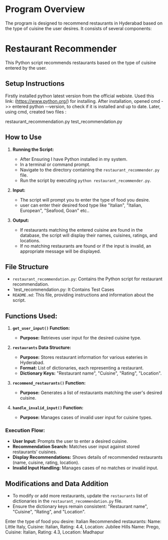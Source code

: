 
# Program Overview
The program is designed to recommend restaurants in Hyderabad based on the type of cuisine the user desires. It consists of several components:

# Restaurant Recommender

This Python script recommends restaurants based on the type of cuisine entered by the user.

## Setup Instructions

Firstly installed python latest version from the official webiste. Used this link: (https://www.python.org/) for installing.
After installation, opened cmd ->> entered python --version, to check if it is installed and up to date. Later, using cmd, created two files :

restaurant_recommendation.py
test_recommendation.py

## How to Use

1. **Running the Script:**
    - After Ensuring I have Python installed in my system.
    - In a terminal or command prompt.
    - Navigate to the directory containing the `restaurant_recommender.py` file.
    - Run the script by executing `python restaurant_recommender.py`.

2. **Input:**
    - The script will prompt you to enter the type of food you desire.
    - user can enter their desired food type like "Italian", "Italian, European", "Seafood, Goan" etc..

3. **Output:**
    - If restaurants matching the entered cuisine are found in the database, the script will display their names, cuisines, ratings, and locations.
    - If no matching restaurants are found or if the input is invalid, an appropriate message will be displayed.

## File Structure

- `restaurant_recommendation.py`: Contains the Python script for restaurant recommendation.
- `test_recommendation.py: It Contains Test Cases
- `README.md`: This file, providing instructions and information about the script.

## Functions Used:

1. **`get_user_input()` Function:**
    - **Purpose:** Retrieves user input for the desired cuisine type.
    
2. **`restaurants` Data Structure:**
    - **Purpose:** Stores restaurant information for various eateries in Hyderabad.
    - **Format:** List of dictionaries, each representing a restaurant.
    - **Dictionary Keys:** "Restaurant name", "Cuisine", "Rating", "Location".

3. **`recommend_restaurants()` Function:**
    - **Purpose:** Generates a list of restaurants matching the user's desired cuisine.
    
4. **`handle_invalid_input()` Function:**
    - **Purpose:** Manages cases of invalid user input for cuisine types.

### Execution Flow:

- **User Input:** Prompts the user to enter a desired cuisine.
- **Recommendation Search:** Matches user input against stored restaurants' cuisines.
- **Display Recommendations:** Shows details of recommended restaurants (name, cuisine, rating, location).
- **Invalid Input Handling:** Manages cases of no matches or invalid input.

## Modifications and Data Addition

- To modify or add more restaurants, update the `restaurants` list of dictionaries in the `restaurant_recommendation.py` file.
- Ensure the dictionary keys remain consistent: "Restaurant name", "Cuisine", "Rating", and "Location".


Enter the type of food you desire: Italian
Recommended restaurants:
Name: Little Italy, Cuisine: Italian, Rating: 4.4, Location: Jubilee Hills
Name: Prego, Cuisine: Italian, Rating: 4.3, Location: Madhapur
